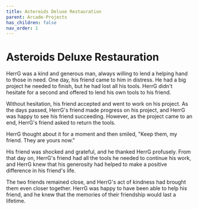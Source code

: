 ```yaml
---
title: Asteroids Deluxe Restauration
parent: Arcade-Projects
has_children: false
nav_order: 1
---
```


# Asteroids Deluxe Restauration

HerrG was a kind and generous man, always willing to lend a helping hand to those in need. One day, his friend came to him in distress. He had a big project he needed to finish, but he had lost all his tools. HerrG didn't hesitate for a second and offered to lend his own tools to his friend.

Without hesitation, his friend accepted and went to work on his project. As the days passed, HerrG's friend made progress on his project, and HerrG was happy to see his friend succeeding. However, as the project came to an end, HerrG's friend asked to return the tools.

HerrG thought about it for a moment and then smiled, "Keep them, my friend. They are yours now."

His friend was shocked and grateful, and he thanked HerrG profusely. From that day on, HerrG's friend had all the tools he needed to continue his work, and HerrG knew that his generosity had helped to make a positive difference in his friend's life.

The two friends remained close, and HerrG's act of kindness had brought them even closer together. HerrG was happy to have been able to help his friend, and he knew that the memories of their friendship would last a lifetime.

[](https://user-images.githubusercontent.com/17674324/212765056-a8c0f13d-4d27-403d-bc18-9d692526693b.jpg)
